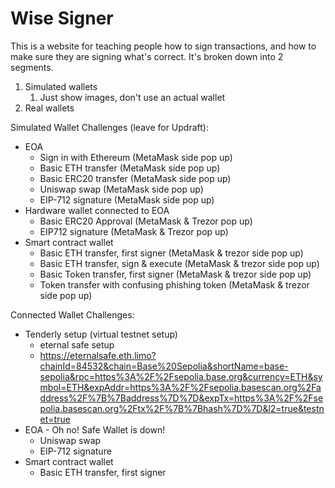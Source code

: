 # Wise Signer

This is a website for teaching people how to sign transactions, and how to make sure they are signing what's correct. It's broken down into 2 segments.

1. Simulated wallets
   1. Just show images, don't use an actual wallet
2. Real wallets

Simulated Wallet Challenges (leave for Updraft):
- EOA
  - Sign in with Ethereum (MetaMask side pop up)
  - Basic ETH transfer (MetaMask side pop up)
  - Basic ERC20 transfer (MetaMask side pop up)
  - Uniswap swap (MetaMask side pop up)
  - EIP-712 signature (MetaMask side pop up)
- Hardware wallet connected to EOA
  - Basic ERC20 Approval (MetaMask & Trezor pop up)
  - EIP712 signature (MetaMask & Trezor pop up)
- Smart contract wallet
  - Basic ETH transfer, first signer (MetaMask & trezor side pop up)
  - Basic ETH transfer, sign & execute (MetaMask & trezor side pop up)
  - Basic Token transfer, first signer (MetaMask & trezor side pop up)
  - Token transfer with confusing phishing token (MetaMask & trezor side pop up)

Connected Wallet Challenges:
- Tenderly setup (virtual testnet setup)
  - eternal safe setup
  - https://eternalsafe.eth.limo?chainId=84532&chain=Base%20Sepolia&shortName=base-sepolia&rpc=https%3A%2F%2Fsepolia.base.org&currency=ETH&symbol=ETH&expAddr=https%3A%2F%2Fsepolia.basescan.org%2Faddress%2F%7B%7Baddress%7D%7D&expTx=https%3A%2F%2Fsepolia.basescan.org%2Ftx%2F%7B%7Bhash%7D%7D&l2=true&testnet=true
- EOA - Oh no! Safe Wallet is down! 
  - Uniswap swap
  - EIP-712 signature
- Smart contract wallet
  - Basic ETH transfer, first signer


